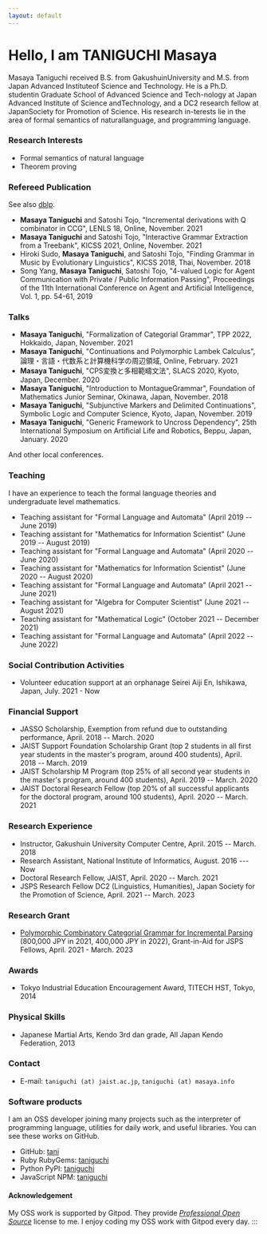 ```yaml
---
layout: default
---
```


<h1 class="text-center">Hello, I am TANIGUCHI Masaya</h1>

Masaya Taniguchi received B.S. from GakushuinUniversity and M.S. from Japan Advanced Instituteof Science and Technology. He is a Ph.D. studentin Graduate School of Advanced Science and Tech-nology at Japan Advanced Institute of Science andTechnology, and a DC2 research fellow at JapanSociety for Promotion of Science. His research in-terests lie in the area of formal semantics of naturallanguage, and programming language.

### Research Interests

- Formal semantics of natural language
- Theorem proving

### Refereed Publication

See also [dblp](https://dblp.org/pid/242/9503.html).

- **Masaya Taniguchi** and Satoshi Tojo, "Incremental derivations with Q
  combinator in CCG", LENLS 18, Online, November. 2021
- **Masaya Taniguchi** and Satoshi Tojo, "Interactive Grammar Extraction from
  a Treebank", KICSS 2021, Online, November. 2021
- Hiroki Sudo, **Masaya Taniguchi**, and Satoshi Tojo, "Finding Grammar in
  Music by Evolutionary Linguistics", KICSS 2018, Thai, November. 2018
- Song Yang, **Masaya Taniguchi**, Satoshi Tojo, "4-valued Logic for Agent
  Communication with Private / Public Information Passing", Proceedings of
  the 11th International Conference on Agent and Artificial Intelligence, Vol.
  1, pp. 54-61, 2019

### Talks

- **Masaya Taniguchi**, "Formalization of Categorial Grammar", TPP 2022,
  Hokkaido, Japan, November. 2021
- **Masaya Taniguchi**, "Continuations and Polymorphic Lambek Calculus",
  論理・言語・代数系と計算機科学の周辺領域, Online, February. 2021
- **Masaya Taniguchi**, "CPS変換と多相範疇文法", SLACS 2020, Kyoto, Japan,
  December. 2020
- **Masaya Taniguchi**, "Introduction to MontagueGrammar", Foundation of
  Mathematics Junior Seminar, Okinawa, Japan, November. 2018
- **Masaya Taniguchi**, "Subjunctive Markers and Delimited Continuations",
  Symbolic Logic and Computer Science, Kyoto, Japan, November. 2019
- **Masaya Taniguchi**, "Generic Framework to Uncross Dependency", 25th
  International Symposium on Artificial Life and Robotics, Beppu, Japan,
  January. 2020

And other local conferences.

### Teaching

I have an experience to teach the formal language theories and undergraduate
level mathematics.

- Teaching assistant for "Formal Language and Automata" (April 2019 --
  June 2019)
- Teaching assistant for "Mathematics for Information Scientist" (June 2019 --
  August 2019)
- Teaching assistant for "Formal Language and Automata" (April 2020 --
  June 2020)
- Teaching assistant for "Mathematics for Information Scientist" (June 2020 --
  August 2020)
- Teaching assistant for "Formal Language and Automata" (April 2021 --
  June 2021)
- Teaching assistant for "Algebra for Computer Scientist" (June 2021 --
  August 2021)
- Teaching assistant for "Mathematical Logic" (October 2021 -- December 2021)
- Teaching assistant for "Formal Language and Automata" (April 2022 --
  June 2022)

### Social Contribution Activities

- Volunteer education support at an orphanage Seirei Aiji En, Ishikawa, Japan,
  July. 2021 - Now

### Financial Support

- JASSO Scholarship, Exemption from refund due to outstanding performance,
  April. 2018 -- March. 2020
- JAIST Support Foundation Scholarship Grant (top 2 students in all first year
  students in the master's program, around 400 students), April. 2018 -- March.
  2019
- JAIST Scholarship M Program (top 25% of all second year students in the
  master's program, around 400 students), April. 2019 -- March. 2020
- JAIST Doctoral Research Fellow (top 20% of all successful applicants for the
  doctoral program, around 100 students), April. 2020 -- March. 2021

### Research Experience

- Instructor, Gakushuin University Computer Centre, April. 2015 -- March. 2018
- Research Assistant, National Institute of Informatics, August. 2016 --- Now
- Doctoral Research Fellow, JAIST, April. 2020 -- March. 2021
- JSPS Research Fellow DC2 (Linguistics, Humanities), Japan Society for the
  Promotion of Science, April. 2021 -- March. 2023

### Research Grant

- [Polymorphic Combinatory Categorial Grammar for Incremental
  Parsing](https://kaken.nii.ac.jp/ja/grant/KAKENHI-PROJECT-21J15207/) (800,000
  JPY in 2021, 400,000 JPY in 2022), Grant-in-Aid for JSPS Fellows, April.
  2021 - March. 2023

### Awards

- Tokyo Industrial Education Encouragement Award, TITECH HST, Tokyo, 2014

### Physical Skills

- Japanese Martial Arts, Kendo 3rd dan grade, All Japan Kendo Federation, 2013

### Contact

- E-mail: `taniguchi (at) jaist.ac.jp`, `taniguchi (at) masaya.info`

### Software products

I am an OSS developer joining many projects such as the interpreter of
programming language, utilities for daily work, and useful libraries. You can
see these works on GitHub.

- GitHub: [tani](https://github.com/tani)
- Ruby RubyGems: [taniguchi](https://rubygems.org/profiles/taniguchi/)
- Python PyPI: [taniguchi](https://pypi.org/user/taniguchi/)
- JavaScript NPM: [taniguchi](https://www.npmjs.com/~taniguchi)

#### Acknowledgement

My OSS work is supported by Gitpod. They provide
[_Professional Open Source_](https://www.gitpod.io/docs/professional-open-source)
license to me. I enjoy coding my OSS work with Gitpod every day. :::
